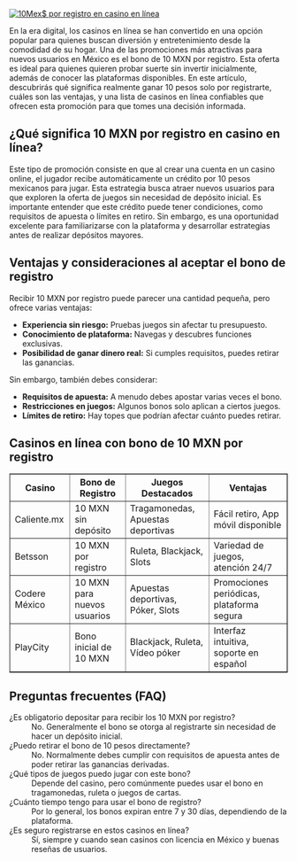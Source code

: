 [![10Mex$ por registro en casino en línea](https://123-caf.pages.dev/gitsignup.png)](https://vrmoo.ru/Bt82HjjY)

<div>     <p>En la era digital, los casinos en línea se han convertido en una opción popular para quienes buscan diversión y entretenimiento desde la comodidad de su hogar. Una de las promociones más atractivas para nuevos usuarios en México es el bono de 10 MXN por registro. Esta oferta es ideal para quienes quieren probar suerte sin invertir inicialmente, además de conocer las plataformas disponibles. En este artículo, descubrirás qué significa realmente ganar 10 pesos solo por registrarte, cuáles son las ventajas, y una lista de casinos en línea confiables que ofrecen esta promoción para que tomes una decisión informada.</p>        <h2>¿Qué significa 10 MXN por registro en casino en línea?</h2>     <p>Este tipo de promoción consiste en que al crear una cuenta en un casino online, el jugador recibe automáticamente un crédito por 10 pesos mexicanos para jugar. Esta estrategia busca atraer nuevos usuarios para que exploren la oferta de juegos sin necesidad de depósito inicial. Es importante entender que este crédito puede tener condiciones, como requisitos de apuesta o límites en retiro. Sin embargo, es una oportunidad excelente para familiarizarse con la plataforma y desarrollar estrategias antes de realizar depósitos mayores.</p>        <h2>Ventajas y consideraciones al aceptar el bono de registro</h2>     <p>Recibir 10 MXN por registro puede parecer una cantidad pequeña, pero ofrece varias ventajas:</p>     <ul>       <li><strong>Experiencia sin riesgo:</strong> Pruebas juegos sin afectar tu presupuesto.</li>       <li><strong>Conocimiento de plataforma:</strong> Navegas y descubres funciones exclusivas.</li>       <li><strong>Posibilidad de ganar dinero real:</strong> Si cumples requisitos, puedes retirar las ganancias.</li>     </ul>     <p>Sin embargo, también debes considerar:</p>     <ul>       <li><strong>Requisitos de apuesta:</strong> A menudo debes apostar varias veces el bono.</li>       <li><strong>Restricciones en juegos:</strong> Algunos bonos solo aplican a ciertos juegos.</li>       <li><strong>Límites de retiro:</strong> Hay topes que podrían afectar cuánto puedes retirar.</li>     </ul>        <h2>Casinos en línea con bono de 10 MXN por registro</h2>     <table border="1" cellspacing="0" cellpadding="5">       <thead>         <tr>           <th>Casino</th>           <th>Bono de Registro</th>           <th>Juegos Destacados</th>           <th>Ventajas</th>         </tr>       </thead>       <tbody>         <tr>           <td>Caliente.mx</td>           <td>10 MXN sin depósito</td>           <td>Tragamonedas, Apuestas deportivas</td>           <td>Fácil retiro, App móvil disponible</td>         </tr>         <tr>           <td>Betsson</td>           <td>10 MXN por registro</td>           <td>Ruleta, Blackjack, Slots</td>           <td>Variedad de juegos, atención 24/7</td>         </tr>         <tr>           <td>Codere México</td>           <td>10 MXN para nuevos usuarios</td>           <td>Apuestas deportivas, Póker, Slots</td>           <td>Promociones periódicas, plataforma segura</td>         </tr>         <tr>           <td>PlayCity</td>           <td>Bono inicial de 10 MXN</td>           <td>Blackjack, Ruleta, Vídeo póker</td>           <td>Interfaz intuitiva, soporte en español</td>         </tr>       </tbody>     </table>        <h2>Preguntas frecuentes (FAQ)</h2>     <dl>       <dt>¿Es obligatorio depositar para recibir los 10 MXN por registro?</dt>       <dd>No. Generalmente el bono se otorga al registrarte sin necesidad de hacer un depósito inicial.</dd>          <dt>¿Puedo retirar el bono de 10 pesos directamente?</dt>       <dd>No. Normalmente debes cumplir con requisitos de apuesta antes de poder retirar las ganancias derivadas.</dd>          <dt>¿Qué tipos de juegos puedo jugar con este bono?</dt>       <dd>Depende del casino, pero comúnmente puedes usar el bono en tragamonedas, ruleta o juegos de cartas.</dd>          <dt>¿Cuánto tiempo tengo para usar el bono de registro?</dt>       <dd>Por lo general, los bonos expiran entre 7 y 30 días, dependiendo de la plataforma.</dd>          <dt>¿Es seguro registrarse en estos casinos en línea?</dt>       <dd>Sí, siempre y cuando sean casinos con licencia en México y buenas reseñas de usuarios.</dd>     </dl>   </div>